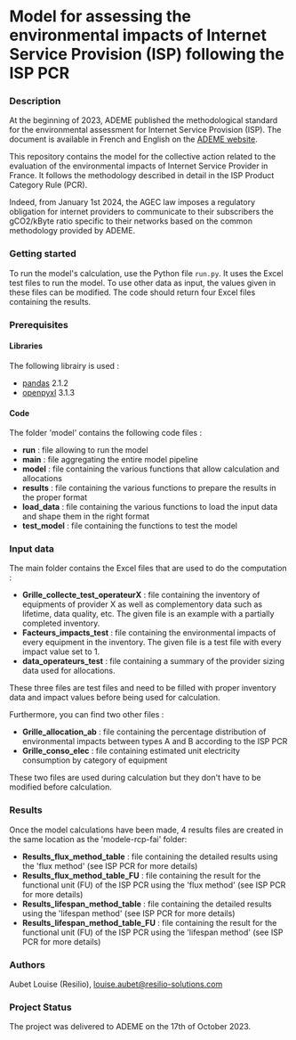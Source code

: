 # Model for assessing the environmental impacts of Internet Service Provision (ISP) following the ISP PCR

### Description

At the beginning of 2023, ADEME published the methodological standard for the environmental assessment for Internet Service Provision (ISP). The document is available in French and English on the [ADEME website](https://librairie.ademe.fr/produire-autrement/6103-methodological-standard-for-the-environmental-assessment-for-internet-service-provision-isp.html).

This repository contains the model for the collective action related to the evaluation of the environmental impacts of Internet Service Provider in France. It follows the methodology described in detail in the ISP Product Category Rule (PCR).

Indeed, from January 1st 2024, the AGEC law imposes a regulatory obligation for internet providers to communicate to their subscribers the gCO2/kByte ratio specific to their networks based on the common methodology provided by ADEME.

### Getting started

To run the model's calculation, use the Python file `run.py`. It uses the Excel test files to run the model. To use other data as input, the values given in these files can be modified. The code should return four Excel files containing the results.

### Prerequisites

#### Libraries
The following librairy is used : 
- [pandas](https://pandas.pydata.org/) 2.1.2
- [openpyxl](https://openpyxl.readthedocs.io/en/stable/) 3.1.3

#### Code

The folder 'model' contains the following code files :
- **run** : file allowing to run the model
- **main** : file aggregating the entire model pipeline
- **model** : file containing the various functions that allow calculation and allocations
- **results** : file containing the various functions to prepare the results in the proper format
- **load_data** : file containing the various functions to load the input data and shape them in the right format
- **test_model** : file containing the functions to test the model

###  Input data

The main folder contains the Excel files that are used to do the computation :
- **Grille_collecte_test_operateurX** : file containing the inventory of equipments of provider X as well as complementory data such as lifetime, data quality, etc. The given file is an example with a partially completed inventory.
- **Facteurs_impacts_test** : file containing the environmental impacts of every equipment in the inventory. The given file is a test file with every impact value set to 1.
- **data_operateurs_test** : file containing a summary of the provider sizing data used for allocations.

These three files are test files and need to be filled with proper inventory data and impact values before being used for calculation.

Furthermore, you can find two other files :
- **Grille_allocation_ab** : file containing the percentage distribution of environmental impacts between types A and B according to the ISP PCR 
- **Grille_conso_elec** : file containing estimated unit electricity consumption by category of equipment

These two files are used during calculation but they don't have to be modified before calculation.


### Results

Once the model calculations have been made, 4 results files are created in the same location as the 'modele-rcp-fai' folder:
- **Results_flux_method_table** : file containing the detailed results using the 'flux method' (see ISP PCR for more details)
- **Results_flux_method_table_FU** : file containing the result for the functional unit (FU) of the ISP PCR using the 'flux method' (see ISP PCR for more details)
- **Results_lifespan_method_table** : file containing the detailed results using the 'lifespan method' (see ISP PCR for more details)
- **Results_lifespan_method_table_FU** : file containing the result for the functional unit (FU) of the ISP PCR using the 'lifespan method' (see ISP PCR for more details)


### Authors

Aubet Louise (Resilio), louise.aubet@resilio-solutions.com

### Project Status

The project was delivered to ADEME on the 17th of October 2023.
